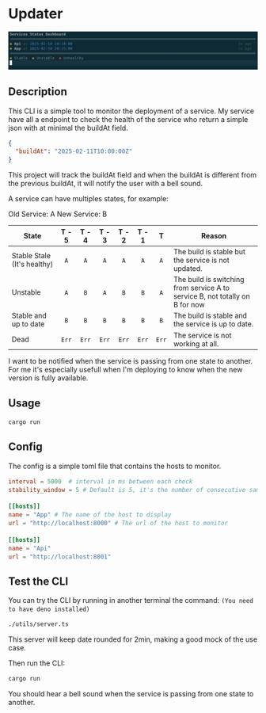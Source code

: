 # Updater

![A screen shot of the CLI running](./assets/image.png)

## Description

This CLI is a simple tool to monitor the deployment of a service. My service have all a endpoint to check the health of the service who return a simple json with at minimal the buildAt field.

```json
{
  "buildAt": "2025-02-11T10:00:00Z"
}
```

This project will track the buildAt field and when the buildAt is different from the previous buildAt, it will notify the user with a bell sound.

A service can have multiples states, for example:

Old Service: A
New Service: B

| State                       | T - 5 | T - 4 | T - 3 | T - 2 | T - 1 |   T   | Reason                                                                       |
| --------------------------- | :---: | :---: | :---: | :---: | :---: | :---: | ---------------------------------------------------------------------------- |
| Stable Stale (It's healthy) |  `A`  |  `A`  |  `A`  |  `A`  |  `A`  |  `A`  | The build is stable but the service is not updated.                          |
| Unstable                    |  `A`  |  `B`  |  `A`  |  `B`  |  `B`  |  `A`  | The build is switching from service A to service B, not totally on B for now |
| Stable and up to date       |  `B`  |  `B`  |  `B`  |  `B`  |  `B`  |  `B`  | The build is stable and the service is up to date.                           |
| Dead                        | `Err` | `Err` | `Err` | `Err` | `Err` | `Err` | The service is not working at all.                                           |

I want to be notified when the service is passing from one state to another.
For me it's especially usefull when I'm deploying to know when the new version is fully available.

## Usage

```bash
cargo run
```

## Config

The config is a simple toml file that contains the hosts to monitor.

```toml
interval = 5000  # interval in ms between each check
stability_window = 5 # Default is 5, it's the number of consecutive same value to consider the service as stable

[[hosts]]
name = "App" # The name of the host to display
url = "http://localhost:8000" # The url of the host to monitor

[[hosts]]
name = "Api"
url = "http://localhost:8001"
```

## Test the CLI

You can try the CLI by running in another terminal the command: `(You need to have deno installed)`

```bash
./utils/server.ts
```

This server will keep date rounded for 2min, making a good mock of the use case.

Then run the CLI:

```bash
cargo run
```

You should hear a bell sound when the service is passing from one state to another.
